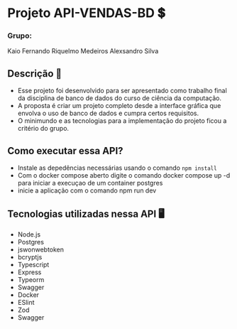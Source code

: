 # Projeto API-VENDAS-BD 💲

### Grupo:

Kaio Fernando
Riquelmo Medeiros
Alexsandro Silva

## Descrição 📝

- Esse projeto foi desenvolvido para ser apresentado como trabalho final da disciplina de banco de dados do curso de ciência da computação.
- A proposta é criar um projeto completo desde a interface gráfica que envolva o uso de banco de dados e cumpra certos requisitos.
- O minimundo e as tecnologias para a implementação do projeto ficou a critério do grupo.

## Como executar essa API?

- Instale as depedências necessárias usando o comando `npm install`
- Com o docker compose aberto digite o comando docker compose up -d para iniciar a execuçao de um container postgres
- inicie a aplicação com o comando npm run dev

## Tecnologias utilizadas nessa API 🖥️

- Node.js
- Postgres
- jswonwebtoken
- bcryptjs
- Typescript
- Express
- Typeorm
- Swagger
- Docker
- ESlint
- Zod
- Swagger
